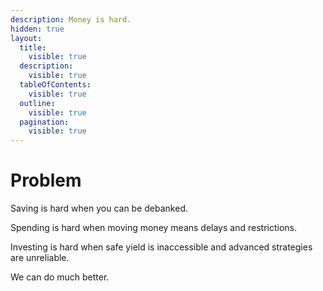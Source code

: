 ```yaml
---
description: Money is hard.
hidden: true
layout:
  title:
    visible: true
  description:
    visible: true
  tableOfContents:
    visible: true
  outline:
    visible: true
  pagination:
    visible: true
---
```


# Problem

Saving is hard when you can be debanked.

Spending is hard when moving money means delays and restrictions.

Investing is hard when safe yield is inaccessible and advanced strategies are unreliable.

We can do much better.
